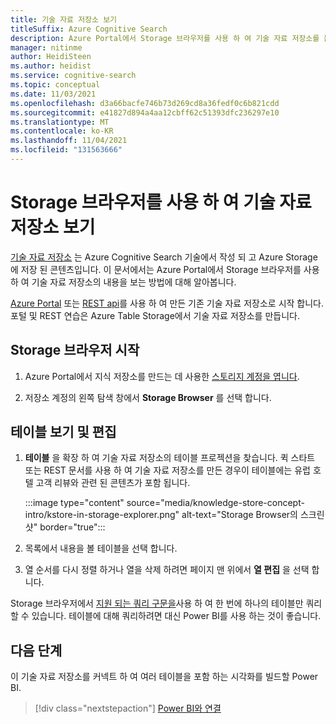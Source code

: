 ```yaml
---
title: 기술 자료 저장소 보기
titleSuffix: Azure Cognitive Search
description: Azure Portal에서 Storage 브라우저를 사용 하 여 기술 자료 저장소를 봅니다.
manager: nitinme
author: HeidiSteen
ms.author: heidist
ms.service: cognitive-search
ms.topic: conceptual
ms.date: 11/03/2021
ms.openlocfilehash: d3a66bacfe746b73d269cd8a36fedf0c6b821cdd
ms.sourcegitcommit: e41827d894a4aa12cbff62c51393dfc236297e10
ms.translationtype: MT
ms.contentlocale: ko-KR
ms.lasthandoff: 11/04/2021
ms.locfileid: "131563666"
---
```

# <a name="view-a-knowledge-store-with-storage-browser"></a>Storage 브라우저를 사용 하 여 기술 자료 저장소 보기

[기술 자료 저장소](knowledge-store-concept-intro.md) 는 Azure Cognitive Search 기술에서 작성 되 고 Azure Storage에 저장 된 콘텐츠입니다. 이 문서에서는 Azure Portal에서 Storage 브라우저를 사용 하 여 기술 자료 저장소의 내용을 보는 방법에 대해 알아봅니다.

[Azure Portal](knowledge-store-create-portal.md) 또는 [REST api](knowledge-store-create-rest.md)를 사용 하 여 만든 기존 기술 자료 저장소로 시작 합니다. 포털 및 REST 연습은 Azure Table Storage에서 기술 자료 저장소를 만듭니다.

## <a name="start-storage-browser"></a>Storage 브라우저 시작

1. Azure Portal에서 지식 저장소를 만드는 데 사용한 [스토리지 계정을 엽니다](https://ms.portal.azure.com/#blade/HubsExtension/BrowseResourceBlade/resourceType/Microsoft.Storage%2storageAccounts/).

1. 저장소 계정의 왼쪽 탐색 창에서 **Storage Browser** 를 선택 합니다.

## <a name="view-and-edit-tables"></a>테이블 보기 및 편집

1. **테이블** 을 확장 하 여 기술 자료 저장소의 테이블 프로젝션을 찾습니다. 퀵 스타트 또는 REST 문서를 사용 하 여 기술 자료 저장소를 만든 경우이 테이블에는 유럽 호텔 고객 리뷰와 관련 된 콘텐츠가 포함 됩니다.

   :::image type="content" source="media/knowledge-store-concept-intro/kstore-in-storage-explorer.png" alt-text="Storage Browser의 스크린샷" border="true":::

1. 목록에서 내용을 볼 테이블을 선택 합니다.

1. 열 순서를 다시 정렬 하거나 열을 삭제 하려면 페이지 맨 위에서 **열 편집** 을 선택 합니다.

Storage 브라우저에서 [지원 되는 쿼리 구문을](/rest/api/storageservices/Querying-Tables-and-Entities)사용 하 여 한 번에 하나의 테이블만 쿼리할 수 있습니다. 테이블에 대해 쿼리하려면 대신 Power BI를 사용 하는 것이 좋습니다.

## <a name="next-steps"></a>다음 단계

이 기술 자료 저장소를 커넥트 하 여 여러 테이블을 포함 하는 시각화를 빌드할 Power BI.

> [!div class="nextstepaction"]
> [Power BI와 연결](knowledge-store-connect-power-bi.md)
